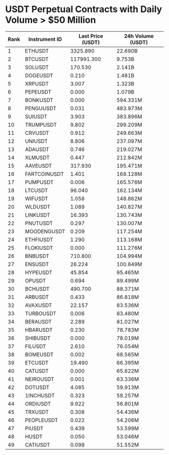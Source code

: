 # USDT Perpetual Contracts with Daily Volume > $50 Million

| Rank | Instrument ID | Last Price (USDT) | 24h Volume (USDT) |
|------|---------------|-------------------|-------------------|
| 1 | ETHUSDT | 3325.890 | 22.690B |
| 2 | BTCUSDT | 117991.300 | 9.753B |
| 3 | SOLUSDT | 170.530 | 2.141B |
| 4 | DOGEUSDT | 0.210 | 1.481B |
| 5 | XRPUSDT | 3.007 | 1.323B |
| 6 | PEPEUSDT | 0.000 | 1.079B |
| 7 | BONKUSDT | 0.000 | 594.331M |
| 8 | PENGUUSDT | 0.031 | 483.973M |
| 9 | SUIUSDT | 3.903 | 383.896M |
| 10 | TRUMPUSDT | 9.802 | 299.209M |
| 11 | CRVUSDT | 0.912 | 249.663M |
| 12 | UNIUSDT | 8.806 | 237.097M |
| 13 | ADAUSDT | 0.746 | 219.027M |
| 14 | XLMUSDT | 0.447 | 212.842M |
| 15 | AAVEUSDT | 317.930 | 195.471M |
| 16 | FARTCOINUSDT | 1.401 | 168.128M |
| 17 | PUMPUSDT | 0.006 | 165.576M |
| 18 | LTCUSDT | 96.040 | 162.134M |
| 19 | WIFUSDT | 1.058 | 148.862M |
| 20 | WLDUSDT | 1.089 | 140.827M |
| 21 | LINKUSDT | 16.393 | 130.743M |
| 22 | PNUTUSDT | 0.297 | 130.007M |
| 23 | MOODENGUSDT | 0.209 | 117.254M |
| 24 | ETHFIUSDT | 1.290 | 113.168M |
| 25 | FLOKIUSDT | 0.000 | 111.276M |
| 26 | BNBUSDT | 710.800 | 104.994M |
| 27 | ENSUSDT | 26.224 | 100.849M |
| 28 | HYPEUSDT | 45.854 | 95.465M |
| 29 | OPUSDT | 0.694 | 89.499M |
| 30 | BCHUSDT | 490.700 | 88.371M |
| 31 | ARBUSDT | 0.433 | 86.818M |
| 32 | AVAXUSDT | 22.157 | 83.536M |
| 33 | TURBOUSDT | 0.006 | 83.480M |
| 34 | BERAUSDT | 2.289 | 81.027M |
| 35 | HBARUSDT | 0.230 | 78.783M |
| 36 | SHIBUSDT | 0.000 | 78.019M |
| 37 | FILUSDT | 2.610 | 76.054M |
| 38 | BOMEUSDT | 0.002 | 68.565M |
| 39 | ETCUSDT | 19.490 | 66.395M |
| 40 | CATUSDT | 0.000 | 65.622M |
| 41 | NEIROUSDT | 0.001 | 63.336M |
| 42 | DOTUSDT | 4.085 | 59.913M |
| 43 | 1INCHUSDT | 0.323 | 58.257M |
| 44 | ORDIUSDT | 9.922 | 56.801M |
| 45 | TRXUSDT | 0.308 | 54.436M |
| 46 | PEOPLEUSDT | 0.022 | 54.206M |
| 47 | PIUSDT | 0.439 | 53.599M |
| 48 | HUSDT | 0.050 | 53.046M |
| 49 | CATIUSDT | 0.098 | 51.552M |
